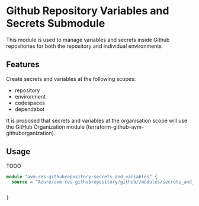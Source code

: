 # Github Repository Variables and Secrets Submodule

This module is used to manage variables and secrets inside Github repositories for both the repository and individual environments

## Features

Create secrets and variables at the following scopes:

* repository
* environment
* codespaces
* dependabot

It is proposed that secrets and variables at the organisation scope will use the GitHub Organization module (terraform-github-avm-githuborganization).

## Usage

TODO

```terraform
module "avm-res-githubrepository-secrets_and_variables" {
  source = "Azure/avm-res-githubrepository/github//modules/secrets_and_variables"


}
```
